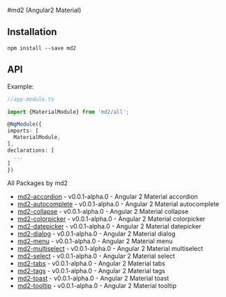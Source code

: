 #md2 (Angular2 Material)

## Installation
`npm install --save md2`

## API

Example:
 
  ```ts
//app-module.ts

import {MaterialModule} from 'md2/all';

@NgModule({
  imports: [
    MaterialModule,
  ],
  declarations: [
    ...
  ]  
})
 ```

 All Packages by md2

 - [md2-accordion](https://www.npmjs.com/package/md2-accordion) - v0.0.1-alpha.0 - Angular 2 Material accordion
 - [md2-autocomplete](https://www.npmjs.com/package/md2-autocomplete) - v0.0.1-alpha.0 - Angular 2 Material autocomplete
 - [md2-collapse](https://www.npmjs.com/package/md2-collapse) - v0.0.1-alpha.0 - Angular 2 Material collapse
 - [md2-colorpicker](https://www.npmjs.com/package/md2-colorpicker) - v0.0.1-alpha.0 - Angular 2 Material colorpicker
 - [md2-datepicker](https://www.npmjs.com/package/md2-datepicker) - v0.0.1-alpha.0 - Angular 2 Material datepicker
 - [md2-dialog](https://www.npmjs.com/package/md2-dialog) - v0.0.1-alpha.0 - Angular 2 Material dialog
 - [md2-menu](https://www.npmjs.com/package/md2-menu) - v0.0.1-alpha.0 - Angular 2 Material menu
 - [md2-multiselect](https://www.npmjs.com/package/md2-multiselect) - v0.0.1-alpha.0 - Angular 2 Material multiselect
 - [md2-select](https://www.npmjs.com/package/md2-select) - v0.0.1-alpha.0 - Angular 2 Material select
 - [md2-tabs](https://www.npmjs.com/package/md2-tabs) - v0.0.1-alpha.0 - Angular 2 Material tabs
 - [md2-tags](https://www.npmjs.com/package/md2-tags) - v0.0.1-alpha.0 - Angular 2 Material tags
 - [md2-toast](https://www.npmjs.com/package/md2-toast) - v0.0.1-alpha.0 - Angular 2 Material toast
 - [md2-tooltip](https://www.npmjs.com/package/md2-tooltip) - v0.0.1-alpha.0 - Angular 2 Material tooltip
